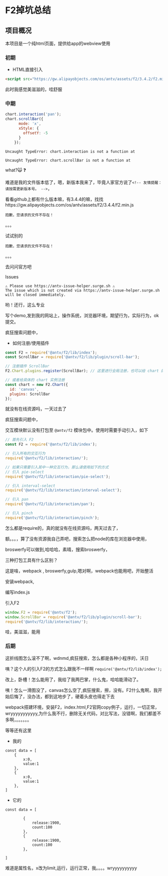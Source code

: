 # F2掉坑总结

## 项目概况

本项目是一个纯html页面，提供给app的webview使用

### 初期

* HTML直接引入

```html
<script src="https://gw.alipayobjects.com/os/antv/assets/f2/3.4.2/f2.min.js"></script>
```

此时我感觉美滋滋的，哇舒服

### 中期



```js
chart.interaction('pan');
chart.scrollBar({
      mode: 'x',
      xStyle: {
        offsetY: -5
      }
    });
```

```
Uncaught TypeError: chart.interaction is not a function at 
```

```
Uncaught TypeError: chart.scrollBar is not a function at 
```

what?:scream_cat: :question: 

难道是我的文件版本低了，嗯，新版本我来了，毕竟人家官方说了`<!-- 友情提醒：请按需更新版本号。 -->`，

看看github上都有什么版本嘛，有3.4.4的嘛，找找https://gw.alipayobjects.com/os/antv/assets/f2/3.4.4/f2.min.js

` 抱歉，您请求的文件不存在！ `

。。。

试试别的

` 抱歉，您请求的文件不存在！ `

。。。

去问问官方吧

Issues

```
⚠️ Please use https://antv-issue-helper.surge.sh ⚠️
The issue which is not created via https://antv-issue-helper.surge.sh will be closed immediately.
```

哟！还行，这么专业

写个demo,发到我的网站上，操作系统，浏览器环境，期望行为，实际行为，ok提交。

疯狂搜索问题中，

* 如何注册/使用插件

```js
const F2 = require('@antv/f2/lib/index');
const ScrollBar = require('@antv/f2/lib/plugin/scroll-bar');

// 注册插件 ScrollBar
F2.Chart.plugins.register(ScrollBar); // 这里进行全局注册，也可以给 chart 的实例注册

// 或者给具体的 chart 实例注册
const chart = new F2.Chart({
  id: 'canvas',
  plugins: ScrollBar
});
```

就没有在线资源吗，一天过去了



疯狂搜索问题中，

 交互模块默认没有打包至 `@antv/f2` 模块包中。使用时需要手动引入，如下 

```js
// 首先引入 F2
const F2 = require('@antv/f2/lib/index');

// 引入所有的交互行为
require('@antv/f2/lib/interaction/');

// 如果只需要引入其中一种交互行为，那么请使用如下的方式
// 引入 pie-select
require('@antv/f2/lib/interaction/pie-select');

// 引入 interval-select
require('@antv/f2/lib/interaction/interval-select');

// 引入 pan
require('@antv/f2/lib/interaction/pan');

// 引入 pinch
require('@antv/f2/lib/interaction/pinch');
```



怎么都是require的，真的就没有在线资源吗，两天过去了，

额。。。，算了没有资源我自己弄吧，搜索怎么把node的库在浏览器中使用，

broswerfy可以做到,哈哈哈，素晴，搜索broswerfy，

三种打包工具有什么区别？

这是啥，webpack , broswerfy,gulp,嗯对啊，webpack也能用吧，开始整活



安装webpack,

编写index.js

引入F2

```js
window.F2 = require('@antv/f2');
window.ScrollBar = require('@antv/f2/lib/plugin/scroll-bar');
require('@antv/f2/lib/interaction/');
```

哇，美滋滋，能用

### 后期

这折线图怎么滚不了啊，wdnmd,疯狂搜索，怎么都是各种小程序的，沃日

咦？这个人的引入F2的方式怎么跟我不一样啊 `require('@antv/f2/lib/index');`

改上，卧槽！怎么能用了，我给了我两巴掌，什么鬼，哈哈能滑动了。

咦！怎么一滑图没了，canvas怎么空了,疯狂搜索，擦，没有。F2什么鬼啊，我开始后悔了，没办法，都到这地步了，硬着头皮也得走下去

webpack搭建环境，安装F2，index.html,F2官网copy例子，运行，一切正常，wryyyyyyyyyyy,为什么我不行，删除无关代码，对比写法，没错啊，我们都差不多啊，。。。。。。

等等还有这里

* 我的

```
const data = [
	{
		x:0,
		value:1
	},
	{
		x:0,
		value:1
	},
]
```

* 它的

```
const data = [
	
		{
            release:1900,
            count:100
        },
        {
            release:1900,
            count:100
        },
	
]
```

难道是属性名，x改为limit,运行，运行正常，我。。。。wryyyyyyyyyy



